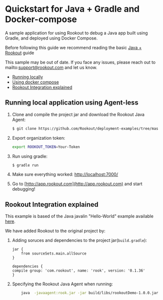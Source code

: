 # Quickstart for Java + Gradle and Docker-compose

A sample application for using Rookout to debug a Java app built using Gradle, and deployed using Docker Compose.

Before following this guide we recommend reading the basic [Java + Rookout] guide

This sample may be out of date. If you face any issues, please reach out to mailto:support@rookout.com and let us know.

* [Running locally](#running-locally)
* [Using docker compose](#using-docker-compose)
* [Rookout Integration explained](#rookout-integration-explained)
## Running local application using Agent-less
1. Clone and compile the project jar and download the Rookout Java Agent:
     ```bash
    $ git clone https://github.com/Rookout/deployment-examples/tree/master/java-gradle
    ```
2. Export organization token:
     ```bash
     export ROOKOUT_TOKEN=Your-Token
     ```
3. Run using gradle:
    ```bash
    $ gradle run
    ```
4. Make sure everything worked: [http://localhost:7000/](http://localhost:7000/)

5. Go to [http://app.rookout.com](http://app.rookout.com) and start debugging! 

## Rookout Integration explained

This example is based of the Java javalin "Hello-World" example available [here].

We have added Rookout to the original project by:
1. Adding soruces and dependencies to the project jar(`build.gradle`):
    ```properties
    jar {
        from sourceSets.main.allSource
    }
    
    dependencies {
    compile group: 'com.rookout', name: 'rook', version: '0.1.36'
    }
    ```
2. Specifying the Rookout Java Agent when running:
    ```bash
        java  -javaagent:rook.jar -jar build/libs/rookoutDemo-1.0.0.jar
    ```

[Java + Rookout]: https://docs.rookout.com/docs/rooks-setup.html
[here]: https://github.com/tipsy/javalin/
[maven central]: https://mvnrepository.com/artifact/com.rookout/rook
